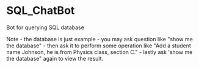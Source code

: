 # SQL_ChatBot
 Bot for querying SQL database

Note - the database is just example
     - you may ask question like "show me the database"
     - then ask it to perform some operation like "Add a student name Johnson, he is from Physics class, section C."
     - lastly ask 'show me the database" again to view the result.
